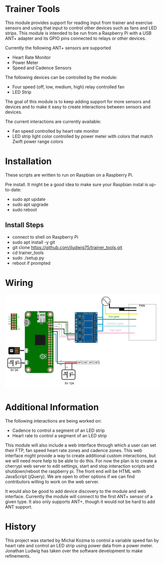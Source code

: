 Trainer Tools
===

This module provides support for reading input from trainer and exercise sensors
and using that input to control other devices such as fans and LED strips. This
module is intended to be run from a Raspberry Pi with a USB ANT+ adapter and its
GPIO pins connected to relays or other devices.

Currently the following ANT+ sensors are supported
- Heart Rate Monitor
- Power Meter
- Speed and Cadence Sensors

The following devices can be controlled by the module:
- Four speed (off, low, medium, high) relay controlled fan
- LED Strip

The goal of this module is to keep adding support for more sensors and devices
and to make it easy to create interactions between sensors and devices.

The current interactions are currently available:
- Fan speed controlled by heart rate monitor
- LED strip light color controlled by power meter with colors that match Zwift
    power range colors

Installation
===
These scripts are written to run on Raspbian on a Raspberry Pi.

Pre install. It might be a good idea to make sure your Raspbian instal is up-to-date:
- sudo apt update
- sudo apt upgrade
- sudo reboot

Install Steps
---
- connect to shell on Raspberry Pi
- sudo apt install -y git
- git clone https://github.com/jludwig75/trainer_tools.git
- cd trainer_tools
- sudo ./setup.py
- reboot if prompted

Wiring
===
![Wiring Diagram](/wiring_diagram.jpg)

Additional Information
===

The following interactions are being worked on:
- Cadence to control a segment of an LED strip
- Heart rate to control a segment of an LED strip

This module will also include a web interface through which a user can set their
FTP, fan speed heart rate zones and cadence zones. This web interface might
provide a way to create additional custom interactions, but we will need more
help to be able to do this. For now the plan is to create a cherrypi web server
to edit settings, start and stop interaction scripts and shutdown/reboot the
raspberry pi. The front end will be HTML with JavaScript (jQuery). We are open
to other options if we can find contributors willing to work on the web server.

It would also be good to add device discovery to the module and web interface.
Currently the module will connect to the first ANT+ sensor of a given type. It
also only supports ANT+, though it would not be hard to add ANT support.

History
===
This project was started by Michal Kozma to control a variable speed fan by
heart rate and control an LED strip using power data from a power meter.
Jonathan Ludwig has taken over the software development to make refinements.
